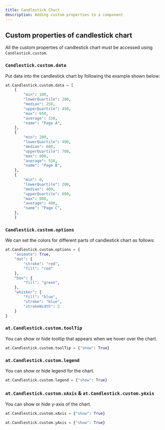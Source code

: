 ```yaml
---
title: Candlestick Chart
description: Adding custom properties to a component
---
```


## Custom properties of candlestick chart

All the custom properties of candlestick chart must be accessed using `Candlestick.custom`.

### `Candlestick.custom.data`

Put data into the candlestick chart by following the example shown below:

```python
at.Candlestick.custom.data = [
    {
        "min": 100,
        "lowerQuartile": 200,
        "median": 250,
        "upperQuartile": 450,
        "max": 650,
        "average": 150,
        "name": "Page A",
    },
    {
        "min": 200,
        "lowerQuartile": 400,
        "median": 600,
        "upperQuartile": 700,
        "max": 800,
        "average": 550,
        "name": "Page B",
    },
    {
        "min": 0,
        "lowerQuartile": 200,
        "median": 400,
        "upperQuartile": 600,
        "max": 800,
        "average": 400,
        "name": "Page C",
    },
    ]
```

### `Candlestick.custom.options`

We can set the colors for different parts of candlestick chart as follows:

```python
at.Candlestick.custom.options = {
    "animate": True,
    "dot": {
        "stroke": "red",
        "fill": "red"
    },
    "box": {
        "fill": "green",
    },
    "whisker": {
        "fill": "blue",
        "stroke": "blue",
        "strokeWidth": 2
    }
}
```

### `at.Candlestick.custom.toolTip`

You can show or hide tooltip that appears when we hover over the chart.

```python
at.Candlestick.custom.toolTip = {"show": True}
```

### `at.Candlestick.custom.legend`

You can show or hide legend for the chart.

```python
at.Candlestick.custom.legend = {"show": True}
```

### `at.Candlestick.custom.xAxis` & `at.Candlestick.custom.yAxis`

You can show or hide y-axis of the chart.

```python
at.Candlestick.custom.xAxis = {"show": True}

at.Candlestick.custom.yAxis = {"show": True}
```
